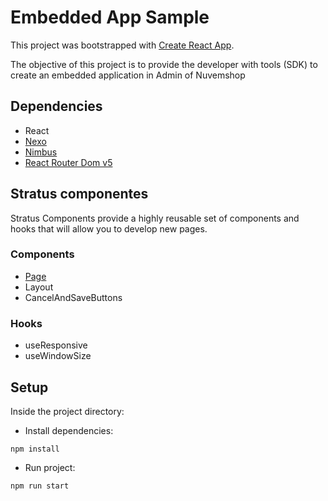 # Embedded App Sample

This project was bootstrapped with [Create React App](https://github.com/facebook/create-react-app).

The objective of this project is to provide the developer with tools (SDK) to create an embedded application in Admin of Nuvemshop

## Dependencies

- React
- [Nexo](https://www.npmjs.com/package/@tiendanube/nexo)
- [Nimbus](https://github.com/TiendaNube/design-system-nimbus)
- [React Router Dom v5](https://v5.reactrouter.com/web/guides/quick-start)

## Stratus componentes

Stratus Components provide a highly reusable set of components and hooks that will allow you to develop new pages.

### Components

- [Page](/src/stratus/components/Page/README.md)
- Layout
- CancelAndSaveButtons

### Hooks

- useResponsive
- useWindowSize

## Setup

Inside the project directory:

- Install dependencies:

```
npm install
```

- Run project:

```
npm run start
```
